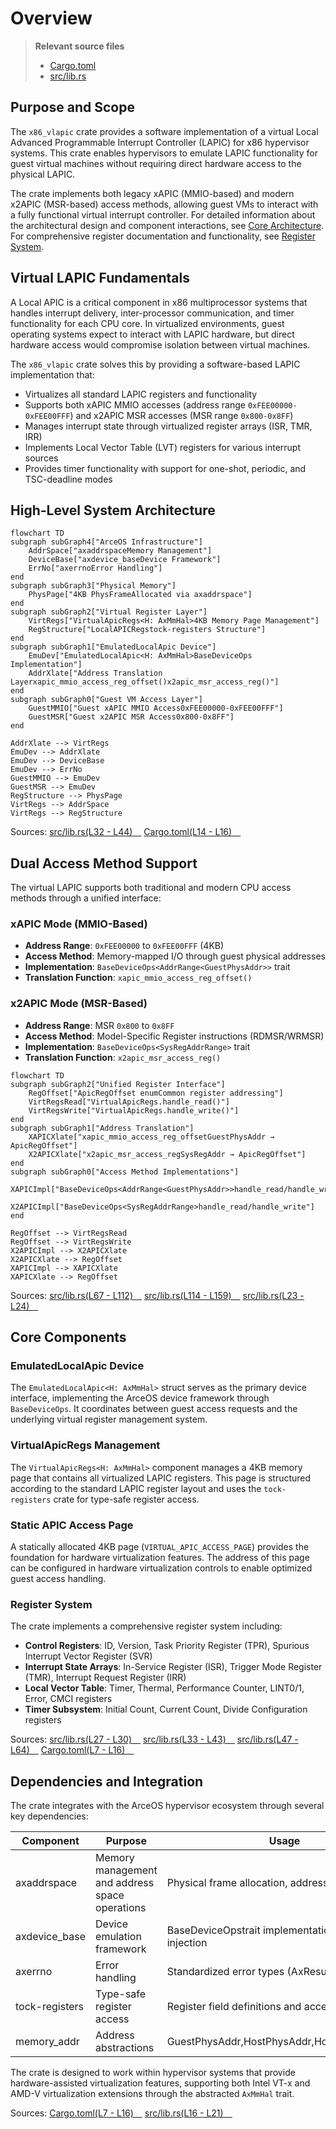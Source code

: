 # Overview

> **Relevant source files**
> * [Cargo.toml](https://github.com/arceos-hypervisor/x86_vlapic/blob/9b85fb9d/Cargo.toml)
> * [src/lib.rs](https://github.com/arceos-hypervisor/x86_vlapic/blob/9b85fb9d/src/lib.rs)

## Purpose and Scope

The `x86_vlapic` crate provides a software implementation of a virtual Local Advanced Programmable Interrupt Controller (LAPIC) for x86 hypervisor systems. This crate enables hypervisors to emulate LAPIC functionality for guest virtual machines without requiring direct hardware access to the physical LAPIC.

The crate implements both legacy xAPIC (MMIO-based) and modern x2APIC (MSR-based) access methods, allowing guest VMs to interact with a fully functional virtual interrupt controller. For detailed information about the architectural design and component interactions, see [Core Architecture](/arceos-hypervisor/x86_vlapic/2-core-architecture). For comprehensive register documentation and functionality, see [Register System](/arceos-hypervisor/x86_vlapic/3-register-system).

## Virtual LAPIC Fundamentals

A Local APIC is a critical component in x86 multiprocessor systems that handles interrupt delivery, inter-processor communication, and timer functionality for each CPU core. In virtualized environments, guest operating systems expect to interact with LAPIC hardware, but direct hardware access would compromise isolation between virtual machines.

The `x86_vlapic` crate solves this by providing a software-based LAPIC implementation that:

* Virtualizes all standard LAPIC registers and functionality
* Supports both xAPIC MMIO accesses (address range `0xFEE00000-0xFEE00FFF`) and x2APIC MSR accesses (MSR range `0x800-0x8FF`)
* Manages interrupt state through virtualized register arrays (ISR, TMR, IRR)
* Implements Local Vector Table (LVT) registers for various interrupt sources
* Provides timer functionality with support for one-shot, periodic, and TSC-deadline modes

## High-Level System Architecture

```mermaid
flowchart TD
subgraph subGraph4["ArceOS Infrastructure"]
    AddrSpace["axaddrspaceMemory Management"]
    DeviceBase["axdevice_baseDevice Framework"]
    ErrNo["axerrnoError Handling"]
end
subgraph subGraph3["Physical Memory"]
    PhysPage["4KB PhysFrameAllocated via axaddrspace"]
end
subgraph subGraph2["Virtual Register Layer"]
    VirtRegs["VirtualApicRegs<H: AxMmHal>4KB Memory Page Management"]
    RegStructure["LocalAPICRegstock-registers Structure"]
end
subgraph subGraph1["EmulatedLocalApic Device"]
    EmuDev["EmulatedLocalApic<H: AxMmHal>BaseDeviceOps Implementation"]
    AddrXlate["Address Translation Layerxapic_mmio_access_reg_offset()x2apic_msr_access_reg()"]
end
subgraph subGraph0["Guest VM Access Layer"]
    GuestMMIO["Guest xAPIC MMIO Access0xFEE00000-0xFEE00FFF"]
    GuestMSR["Guest x2APIC MSR Access0x800-0x8FF"]
end

AddrXlate --> VirtRegs
EmuDev --> AddrXlate
EmuDev --> DeviceBase
EmuDev --> ErrNo
GuestMMIO --> EmuDev
GuestMSR --> EmuDev
RegStructure --> PhysPage
VirtRegs --> AddrSpace
VirtRegs --> RegStructure
```

Sources: [src/lib.rs(L32 - L44)&emsp;](https://github.com/arceos-hypervisor/x86_vlapic/blob/9b85fb9d/src/lib.rs#L32-L44) [Cargo.toml(L14 - L16)&emsp;](https://github.com/arceos-hypervisor/x86_vlapic/blob/9b85fb9d/Cargo.toml#L14-L16)

## Dual Access Method Support

The virtual LAPIC supports both traditional and modern CPU access methods through a unified interface:

### xAPIC Mode (MMIO-Based)

* **Address Range**: `0xFEE00000` to `0xFEE00FFF` (4KB)
* **Access Method**: Memory-mapped I/O through guest physical addresses
* **Implementation**: `BaseDeviceOps<AddrRange<GuestPhysAddr>>` trait
* **Translation Function**: `xapic_mmio_access_reg_offset()`

### x2APIC Mode (MSR-Based)

* **Address Range**: MSR `0x800` to `0x8FF`
* **Access Method**: Model-Specific Register instructions (RDMSR/WRMSR)
* **Implementation**: `BaseDeviceOps<SysRegAddrRange>` trait
* **Translation Function**: `x2apic_msr_access_reg()`

```mermaid
flowchart TD
subgraph subGraph2["Unified Register Interface"]
    RegOffset["ApicRegOffset enumCommon register addressing"]
    VirtRegsRead["VirtualApicRegs.handle_read()"]
    VirtRegsWrite["VirtualApicRegs.handle_write()"]
end
subgraph subGraph1["Address Translation"]
    XAPICXlate["xapic_mmio_access_reg_offsetGuestPhysAddr → ApicRegOffset"]
    X2APICXlate["x2apic_msr_access_regSysRegAddr → ApicRegOffset"]
end
subgraph subGraph0["Access Method Implementations"]
    XAPICImpl["BaseDeviceOps<AddrRange<GuestPhysAddr>>handle_read/handle_write"]
    X2APICImpl["BaseDeviceOps<SysRegAddrRange>handle_read/handle_write"]
end

RegOffset --> VirtRegsRead
RegOffset --> VirtRegsWrite
X2APICImpl --> X2APICXlate
X2APICXlate --> RegOffset
XAPICImpl --> XAPICXlate
XAPICXlate --> RegOffset
```

Sources: [src/lib.rs(L67 - L112)&emsp;](https://github.com/arceos-hypervisor/x86_vlapic/blob/9b85fb9d/src/lib.rs#L67-L112) [src/lib.rs(L114 - L159)&emsp;](https://github.com/arceos-hypervisor/x86_vlapic/blob/9b85fb9d/src/lib.rs#L114-L159) [src/lib.rs(L23 - L24)&emsp;](https://github.com/arceos-hypervisor/x86_vlapic/blob/9b85fb9d/src/lib.rs#L23-L24)

## Core Components

### EmulatedLocalApic Device

The `EmulatedLocalApic<H: AxMmHal>` struct serves as the primary device interface, implementing the ArceOS device framework through `BaseDeviceOps`. It coordinates between guest access requests and the underlying virtual register management system.

### VirtualApicRegs Management

The `VirtualApicRegs<H: AxMmHal>` component manages a 4KB memory page that contains all virtualized LAPIC registers. This page is structured according to the standard LAPIC register layout and uses the `tock-registers` crate for type-safe register access.

### Static APIC Access Page

A statically allocated 4KB page (`VIRTUAL_APIC_ACCESS_PAGE`) provides the foundation for hardware virtualization features. The address of this page can be configured in hardware virtualization controls to enable optimized guest access handling.

### Register System

The crate implements a comprehensive register system including:

* **Control Registers**: ID, Version, Task Priority Register (TPR), Spurious Interrupt Vector Register (SVR)
* **Interrupt State Arrays**: In-Service Register (ISR), Trigger Mode Register (TMR), Interrupt Request Register (IRR)
* **Local Vector Table**: Timer, Thermal, Performance Counter, LINT0/1, Error, CMCI registers
* **Timer Subsystem**: Initial Count, Current Count, Divide Configuration registers

Sources: [src/lib.rs(L27 - L30)&emsp;](https://github.com/arceos-hypervisor/x86_vlapic/blob/9b85fb9d/src/lib.rs#L27-L30) [src/lib.rs(L33 - L43)&emsp;](https://github.com/arceos-hypervisor/x86_vlapic/blob/9b85fb9d/src/lib.rs#L33-L43) [src/lib.rs(L47 - L64)&emsp;](https://github.com/arceos-hypervisor/x86_vlapic/blob/9b85fb9d/src/lib.rs#L47-L64) [Cargo.toml(L7 - L16)&emsp;](https://github.com/arceos-hypervisor/x86_vlapic/blob/9b85fb9d/Cargo.toml#L7-L16)

## Dependencies and Integration

The crate integrates with the ArceOS hypervisor ecosystem through several key dependencies:

|Component|Purpose|Usage|
| --- | --- | --- |
|axaddrspace|Memory management and address space operations|Physical frame allocation, address translation|
|axdevice_base|Device emulation framework|BaseDeviceOpstrait implementation, interrupt injection|
|axerrno|Error handling|Standardized error types (AxResult)|
|tock-registers|Type-safe register access|Register field definitions and access patterns|
|memory_addr|Address abstractions|GuestPhysAddr,HostPhysAddr,HostVirtAddrtypes|

The crate is designed to work within hypervisor systems that provide hardware-assisted virtualization features, supporting both Intel VT-x and AMD-V virtualization extensions through the abstracted `AxMmHal` trait.

Sources: [Cargo.toml(L7 - L16)&emsp;](https://github.com/arceos-hypervisor/x86_vlapic/blob/9b85fb9d/Cargo.toml#L7-L16) [src/lib.rs(L16 - L21)&emsp;](https://github.com/arceos-hypervisor/x86_vlapic/blob/9b85fb9d/src/lib.rs#L16-L21)